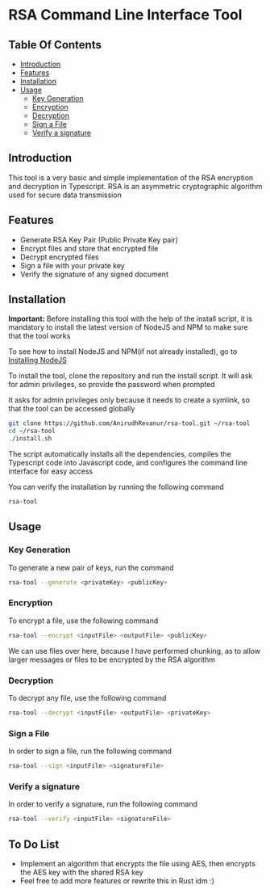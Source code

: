 # RSA Command Line Interface Tool

## Table Of Contents
- [Introduction](#introduction)
- [Features](#features)
- [Installation](#installation)
- [Usage](#usage)
  - [Key Generation](#key-generation)
  - [Encryption](#encryption)
  - [Decryption](#decryption)
  - [Sign a File](#sign-a-file)
  - [Verify a signature](#verify-a-signature)

## Introduction
This tool is a very basic and simple implementation of the RSA encryption and decryption in Typescript. RSA is an asymmetric cryptographic algorithm used for secure data transmission

## Features
- Generate RSA Key Pair (Public Private Key pair)
- Encrypt files and store that encrypted file
- Decrypt encrypted files
- Sign a file with your private key
- Verify the signature of any signed document

## Installation
**Important:** Before installing this tool with the help of the install script, it is mandatory to install the latest version of NodeJS and NPM to make sure that the tool works

To see how to install NodeJS and NPM(if not already installed), go to [Installing NodeJS](./PREREQUISITES.md)

To install the tool, clone the repository and run the install script. It will ask for admin privileges, so provide the password when prompted

It asks for admin privileges only because it needs to create a symlink, so that the tool can be accessed globally

```bash
git clone https://github.com/AnirudhRevanur/rsa-tool.git ~/rsa-tool
cd ~/rsa-tool
./install.sh
```

The script automatically installs all the dependencies, compiles the Typescript code into Javascript code, and configures the command line interface for easy access

You can verify the installation by running the following command
```bash
rsa-tool
```

## Usage

### Key Generation
To generate a new pair of keys, run the command
```bash
rsa-tool --generate <privateKey> <publicKey>
```

### Encryption
To encrypt a file, use the following command
```bash
rsa-tool --encrypt <inputFile> <outputFile> <publicKey>
```

We can use files over here, because I have performed chunking, as to allow larger messages or files to be encrypted by the RSA algorithm


### Decryption
To decrypt any file, use the following command
```bash
rsa-tool --decrypt <inputFile> <outputFile> <privateKey>
```

### Sign a File
In order to sign a file, run the following command
```bash
rsa-tool --sign <inputFile> <signatureFile>
```

### Verify a signature
In order to verify a signature, run the following command
```bash
rsa-tool --verify <inputFile> <signatureFile>
```
## To Do List
- Implement an algorithm that encrypts the file using AES, then encrypts the AES key with the shared RSA key
- Feel free to add more features or rewrite this in Rust idm :)

